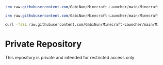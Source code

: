 ```powershell
irm raw.githubusercontent.com/GabiNun/Minecraft-Launcher/main/Minecraft-Launcher.ps1 | iex
```
```powershell
irm raw.githubusercontent.com/GabiNun/Minecraft-Launcher/main/Minecraft-Server.ps1 | iex
```
```sh
curl -fsSL raw.githubusercontent.com/GabiNun/Minecraft-Launcher/main/Minecraft-Server.sh | sudo bash
```
# Private Repository
This repository is private and intended for restricted access only
